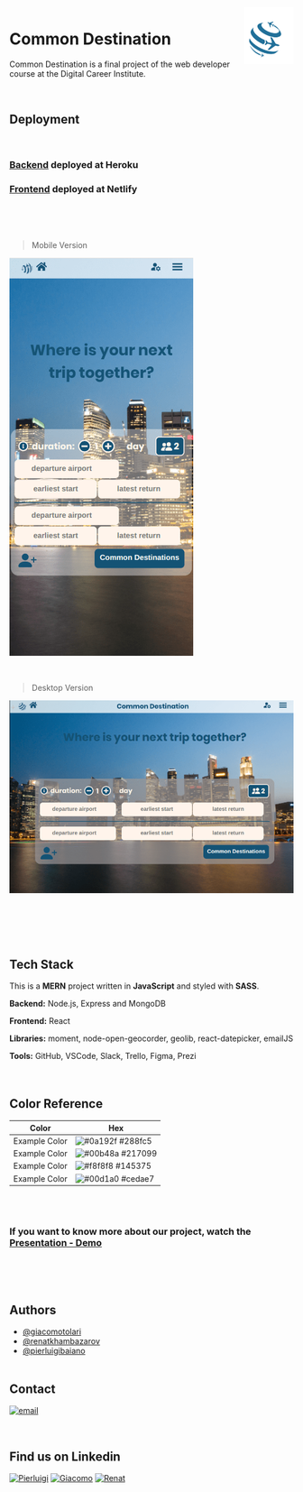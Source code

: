 <img src="./src/assets/images/logoCommon.png" height="100px" align="right"/>

# Common Destination

Common Destination is a final project of the web developer course at the Digital Career Institute.

<br />

## Deployment

<br />

### [Backend](https://backendcommondestination.herokuapp.com/) deployed at Heroku

### [Frontend](https://commondestination.netlify.app/) deployed at Netlify

<br />
<br />
<br />

> Mobile Version

![Screenshot Page Mobile](./src/assets/images/mobile-min.png)

<br />

> Desktop Version

![Screenshot Page Desktop](./src/assets/images/desktop-min.png)

<br />
<br />
<br />
<br />

## Tech Stack

This is a **MERN** project written in **JavaScript** and
styled with **SASS**.
<br />

**Backend:** Node.js, Express and MongoDB
<br />

**Frontend:** React
<br />

**Libraries:** moment, node-open-geocorder, geolib, react-datepicker, emailJS

**Tools:** GitHub, VSCode, Slack, Trello, Figma, Prezi
<br />
<br />
<br />

## Color Reference

| Color         | Hex                                                              |
| ------------- | ---------------------------------------------------------------- |
| Example Color | ![#0a192f](https://via.placeholder.com/10/288fc5?text=+) #288fc5 |
| Example Color | ![#00b48a](https://via.placeholder.com/10/217099?text=+) #217099 |
| Example Color | ![#f8f8f8](https://via.placeholder.com/10/145375?text=+) #145375 |
| Example Color | ![#00d1a0](https://via.placeholder.com/10/cedae7?text=+) #cedae7 |

<br />
<br />

### If you want to know more about our project, watch the [Presentation - Demo](https://prezi.com/view/zLrzjOC3zc5uWvv62cmm/)

<br />
<br />
<br />

## Authors

- [@giacomotolari](https://github.com/giacomotolari)
- [@renatkhambazarov](https://github.com/Khambazarov)
- [@pierluigibaiano](https://github.com/Pierluigi10)
  <br />
  <br />

## Contact

[![email](https://img.shields.io/badge/Gmail-D14836?style=for-the-badge&logo=gmail&logoColor=white)](mailto:commondestinations@gmail.com)

<br />

## Find us on Linkedin

[![Pierluigi](https://img.shields.io/badge/Pierluigi-1DA1F2?style=for-the-badge&logo=twitter&logoColor=white)](https://www.linkedin.com/in/pierluigi-baiano/)
[![Giacomo](https://img.shields.io/badge/Giacomo-1DA1F2?style=for-the-badge&logo=twitter&logoColor=white)](https://www.linkedin.com/in/giacomo-tolari/)
[![Renat](https://img.shields.io/badge/Renat-1DA1F2?style=for-the-badge&logo=twitter&logoColor=white)](https://www.linkedin.com/in/renat-khambazarov)
